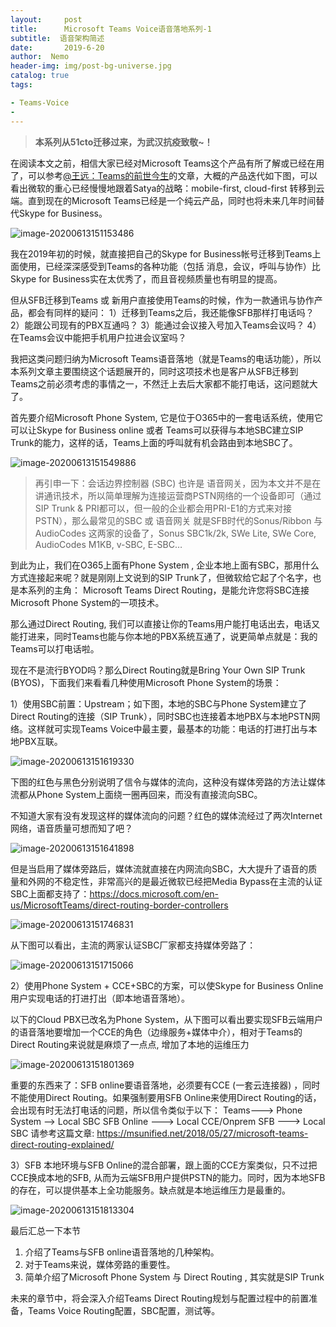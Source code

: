 ```yaml
---
layout:     post
title:      Microsoft Teams Voice语音落地系列-1 
subtitle:  语音架构简述
date:       2019-6-20
author:  Nemo
header-img: img/post-bg-universe.jpg
catalog: true
tags:

- Teams-Voice
- 
---
```


> **本系列从51cto迁移过来，为武汉抗疫致敬~！**

在阅读本文之前，相信大家已经对Microsoft Teams这个产品有所了解或已经在用了，可以参考[@王远：Teams的前世今生](https://blog.51cto.com/scnbwy/2375777?from=timeline)的文章，大概的产品迭代如下图，可以看出微软的重心已经慢慢地跟着Satya的战略：mobile-first, cloud-first 转移到云端。直到现在的Microsoft Teams已经是一个纯云产品，同时也将未来几年时间替代Skype for  Business。

![image-20200613151153486](https://cdn.jsdelivr.net/gh/tangx007/tangx007.github.io/img/image-20200613151153486.png)

我在2019年初的时候，就直接把自己的Skype for Business帐号迁移到Teams上面使用，已经深深感受到Teams的各种功能（包括 消息，会议，呼叫与协作）比 Skype for Business实在太优秀了，而且音视频质量也有明显的提高。

但从SFB迁移到Teams 或 新用户直接使用Teams的时候，作为一款通讯与协作产品，都会有同样的疑问：
1）迁移到Teams之后，我还能像SFB那样打电话吗？
2）能跟公司现有的PBX互通吗？
3）能通过会议接入号加入Teams会议吗？
4）在Teams会议中能把手机用户拉进会议室吗？

我把这类问题归纳为Microsoft Teams语音落地（就是Teams的电话功能），所以本系列文章主要围绕这个话题展开的，同时这项技术也是客户从SFB迁移到Teams之前必须考虑的事情之一，不然迁上去后大家都不能打电话，这问题就大了。

首先要介绍Microsoft Phone System, 它是位于O365中的一套电话系统，使用它可以让Skype for  Business online 或者 Teams可以获得与本地SBC建立SIP  Trunk的能力，这样的话，Teams上面的呼叫就有机会路由到本地SBC了。

![image-20200613151549886](https://cdn.jsdelivr.net/gh/tangx007/tangx007.github.io/img/image-20200613151549886.png)

> 再引申一下：会话边界控制器 (SBC) 也许是  语音网关，因为本文并不是在讲通讯技术，所以简单理解为连接运营商PSTN网络的一个设备即可（通过SIP Trunk &  PRI都可以，但一般的企业都会用PRI-E1的方式来对接PSTN），那么最常见的SBC 或 语音网关 就是SFB时代的Sonus/Ribbon 与 AudioCodes 这两家的设备了，Sonus SBC1k/2k, SWe Lite, SWe Core, AudioCodes M1KB, v-SBC, E-SBC… 

到此为止，我们在O365上面有Phone System , 企业本地上面有SBC，那用什么方式连接起来呢？就是刚刚上文说到的SIP Trunk了，但微软给它起了个名字，也是本系列的主角：
Microsoft Teams Direct Routing，是能允许您将SBC连接Microsoft Phone System的一项技术。

那么通过Direct Routing, 我们可以直接让你的Teams用户能打电话出去，电话又能打进来，同时Teams也能与你本地的PBX系统互通了，说更简单点就是：我的Teams可以打电话啦。

现在不是流行BYOD吗？那么Direct Routing就是Bring Your Own SIP Trunk (BYOS)，下面我们来看看几种使用Microsoft Phone System的场景：

1）使用SBC前置：Upstream；如下图，本地的SBC与Phone System建立了Direct Routing的连接（SIP  Trunk），同时SBC也连接着本地PBX与本地PSTN网络。这样就可实现Teams  Voice中最主要，最基本的功能：电话的打进打出与本地PBX互联。

![image-20200613151619330](C:\Users\Nemo\AppData\Roaming\Typora\typora-user-images\image-20200613151619330.png)

下图的红色与黑色分别说明了信令与媒体的流向，这种没有媒体旁路的方法让媒体流都从Phone System上面绕一圈再回来，而没有直接流向SBC。

不知道大家有没有发现这样的媒体流向的问题？红色的媒体流经过了两次Internet网络，语音质量可想而知了吧？

![image-20200613151641898](https://cdn.jsdelivr.net/gh/tangx007/tangx007.github.io/img/image-20200613151641898.png)

但是当启用了媒体旁路后，媒体流就直接在内网流向SBC，大大提升了语音的质量和外网的不稳定性，非常高兴的是最近微软已经把Media Bypass在主流的认证SBC上面都支持了：https://docs.microsoft.com/en-us/MicrosoftTeams/direct-routing-border-controllers

![image-20200613151746831](C:\Users\Nemo\AppData\Roaming\Typora\typora-user-images\image-20200613151746831.png)

从下图可以看出，主流的两家认证SBC厂家都支持媒体旁路了：

![image-20200613151715066](https://cdn.jsdelivr.net/gh/tangx007/tangx007.github.io/img/image-20200613151715066.png)

2）使用Phone System + CCE+SBC的方案，可以使Skype for Business Online 用户实现电话的打进打出（即本地语音落地）。

以下的Cloud PBX已改名为Phone System，从下图可以看出要实现SFB云端用户的语音落地要增加一个CCE的角色（边缘服务+媒体中介），相对于Teams的Direct Routing来说就是麻烦了一点点, 增加了本地的运维压力

![image-20200613151801369](C:\Users\Nemo\AppData\Roaming\Typora\typora-user-images\image-20200613151801369.png)

重要的东西来了：SFB online要语音落地，必须要有CCE (一套云连接器) ，同时不能使用Direct Routing。如果强制要用SFB Online来使用Direct Routing的话，会出现有时无法打电话的问题，所以信令类似于以下：
Teams---> Phone System --> Local SBC
SFB Online ---> Local CCE/Onprem SFB ---> Local SBC
请参考这篇文章: https://msunified.net/2018/05/27/microsoft-teams-direct-routing-explained/

3）SFB 本地环境与SFB Online的混合部署，跟上面的CCE方案类似，只不过把CCE换成本地的SFB, 从而为云端SFB用户提供PSTN的能力。同时，因为本地SFB的存在，可以提供基本上全功能服务。缺点就是本地运维压力是最重的。

![image-20200613151813304](https://cdn.jsdelivr.net/gh/tangx007/tangx007.github.io/img/image-20200613151813304.png)

最后汇总一下本节

1) 介绍了Teams与SFB online语音落地的几种架构。
2) 对于Teams来说，媒体旁路的重要性。
3) 简单介绍了Microsoft Phone System 与 Direct Routing , 其实就是SIP Trunk

未来的章节中，将会深入介绍Teams Direct Routing规划与配置过程中的前置准备，Teams Voice Routing配置，SBC配置，测试等。